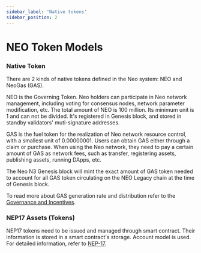 ```yaml
---
sidebar_label: 'Native tokens'
sidebar_position: 2
---
```


# NEO Token Models

### Native Token

There are 2 kinds of native tokens defined in the Neo system: NEO and NeoGas (GAS).

NEO is the Governing Token. Neo holders can participate in Neo network management, including voting for consensus nodes, network parameter modification, etc. The total amount of NEO is 100 million. Its minimum unit is 1 and can not be divided. It's registered in Genesis block, and stored in standby validators' muti-signature addresses.

GAS is the fuel token for the realization of Neo network resource control, with a smallest unit of 0.00000001. Users can obtain GAS either through a claim or purchase. When using the Neo network, they need to pay a certain amount of GAS as network fees, such as transfer, registering assets, publishing assets, running DApps, etc.

The Neo N3 Genesis block will mint the exact amount of GAS token needed to account for all GAS token circulating on the NEO Legacy chain at the time of Genesis block.

To read more about GAS generation rate and distribution refer to the [Governance and Incentives](./governance).


### NEP17 Assets (Tokens)

NEP17 tokens need to be issued and managed through smart contract. Their information is stored in a smart contract's storage. Account model is used. For detailed information, refer to [NEP-17](/docs/n3/develop/write/nep17).


